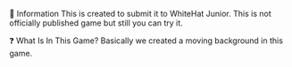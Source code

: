 📔 Information
This is created to submit it to WhiteHat Junior. This is not officially published game but still you can try it.

❓ What Is In This Game?
Basically we created a moving background in this game.
